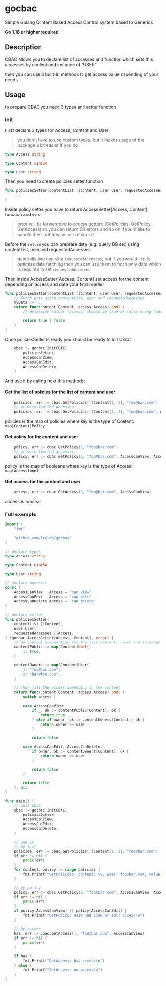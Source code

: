 # gocbac
Simple Golang Content Based Access Control system based to Generics

**Go 1.18 or higher required**

## Description
CBAC allows you to declare list of accesses and function which sets this accesses by content and instance of "USER"

then you can use 3 built-in methods to get access value depending of your needs

## Usage
to prepare CBAC you need 3 types and setter function

### Init
First declare 3 types for Access, Content and User
> you don't have to use custom types, but it makes usage of the package a bit easier if you do
``` go
type Access string

type Content uint64

type User string
```

Then you need to create policies setter function
``` go
func policiesSetter(contentList []Content, user User, requestedAccesses []Access) (gocbac.AccessSetter[Access, Content], error) {
    ...
}
```

Inside policy setter you have to return AccessSetter[Access, Content] function and error
> error will be forwareded to access getters (GetPolicies, GetPolicy, GetAccess) so you can return DB errors and so on if you'd like to handle them, otherwise just return `nil`

Before the `return` you can preprare data (e.g. query DB etc) using contentList, user and requestedAccesses. 
> generally you can skip `requestedAccesses`, but if you would like to optimize data fetching then you can use them to fetch only data which is required to set `requestedAccesses`

Then inside AccessSetter[Access, Content] set access for the content depending on access and data your fetch earlier
``` go
func policiesSetter(contentList []Content, user User, requestedAccesses []Access) (gocbac.AccessSetter[Access, Content], error) {
    // fetch data using contentList, user and requestedAccesses
    myData := ...
    return func(content Content, access Access) bool {
        // determine rather "access" should be true or false using "content", "user" and "access"

        return true | false
    }
}
```

Once policiesSetter is ready you should be ready to init CBAC
``` go
	cbac := gocbac.InitCBAC(
		policiesSetter,
		AccessCanView,
		AccessCanEdit,
		AccessCanDelete,
	)
```

And use it by calling next this methods:

#### Get the list of policies for the list of content and user
``` go
    policies, err := cbac.GetPolicies([]Content{1, 2}, "foo@bar.com")
    // or with limited accesses
    policies, err := cbac.GetPolicies([]Content{1, 2}, "foo@bar.com", AccessCanView, AccessCanEdit)
```
policies is the map of policies where key is the type of Content: `map[Content]Policy`

#### Get policy for the content and user
``` go
    policy, err := cbac.GetPolicy(1, "foo@bar.com")
    // or with limited accesses
    policy, err := cbac.GetPolicy(1, "foo@bar.com", AccessCanView, AccessCanEdit)
```
policy is the map of booleans where key is the type of Access: `map[Access]bool`

#### Get access for the content and user
``` go
    access, err := cbac.GetAccess(1, "foo@bar.com", AccessCanView)
```
access is boolean

### Full example
``` go
import (
	"fmt"

	"github.com/frolad/gocbac"
)

// declare types
type Access string

type Content uint64

type User string

// declare accesses
const (
	AccessCanView   Access = "can_view"
	AccessCanEdit   Access = "can_edit"
	AccessCanDelete Access = "can_delete"
)

// declare setter
func policiesSetter(
	contentList []Content,
	user User,
	requestedAccesses []Access,
) (gocbac.AccessSetter[Access, Content], error) {
	// do content preparation for the list content, users and accesses (e.g. DB queries etc)
	contentPublic := map[Content]bool{
		1: true,
	}

	contentOwners := map[Content]User{
		1: "foo@bar.com",
		2: "bar@foo.com",
	}

	// then fill the access depending on the content
	return func(Content Content, access Access) bool {
		switch access {

		case AccessCanView:
			if _, ok := contentPublic[Content]; ok {
				return true
			} else if owner, ok := contentOwners[Content]; ok {
				return owner == user
			}

			return false

		case AccessCanEdit, AccessCanDelete:
			if owner, ok := contentOwners[Content]; ok {
				return owner == user
			}

			return false
		}

		return false
	}, nil
}

func main() {
	// init cbac
	cbac := gocbac.InitCBAC(
		policiesSetter,
		AccessCanView,
		AccessCanEdit,
		AccessCanDelete,
	)

	// use it
	// by list
	policies, err := cbac.GetPolicies([]Content{1, 2}, "foo@bar.com")
	if err != nil {
		panic(err)
	}
	for content, policy := range policies {
		fmt.Printf("GetPolicies: content: %v, user: foo@bar.com, value: %v\n", content, policy[AccessCanView])
	}

	// by policy
	policy, err := cbac.GetPolicy(1, "foo@bar.com", AccessCanView, AccessCanEdit)
	if err != nil {
		panic(err)
	}
	if policy[AccessCanView] || policy[AccessCanEdit] {
		fmt.Printf("GetPolicy: user had view or edit access\n")
	}

	// by access
	has, err := cbac.GetAccess(1, "foo@bar.com", AccessCanView)
	if err != nil {
		panic(err)
	}

	if has {
		fmt.Printf("GetAccess: has access\n")
	} else {
		fmt.Printf("GetAccess: no access\n")
	}
}
```
